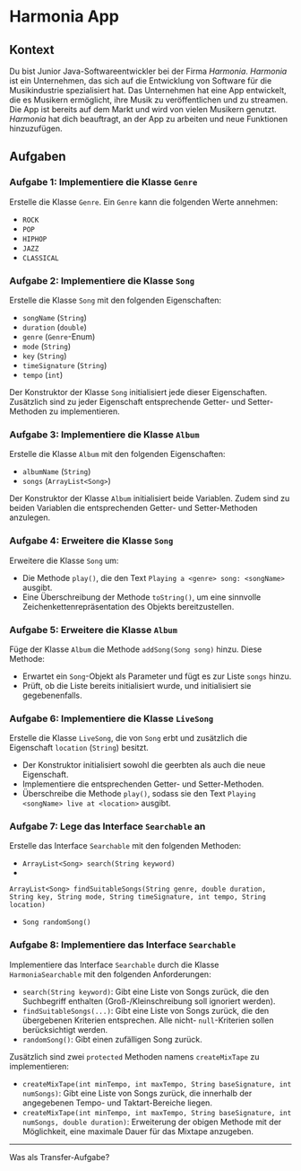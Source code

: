 # Harmonia App

## Kontext

Du bist Junior Java-Softwareentwickler bei der Firma *Harmonia*. *Harmonia* ist ein Unternehmen, das sich auf die
Entwicklung von Software für die Musikindustrie spezialisiert hat. Das Unternehmen hat eine App entwickelt, die es
Musikern ermöglicht, ihre Musik zu veröffentlichen und zu streamen. Die App ist bereits auf dem Markt und wird von
vielen Musikern genutzt. *Harmonia* hat dich beauftragt, an der App zu arbeiten und neue Funktionen hinzuzufügen.

## Aufgaben

### Aufgabe 1: Implementiere die Klasse `Genre`

Erstelle die Klasse `Genre`. Ein `Genre` kann die folgenden Werte annehmen:

- `ROCK`
- `POP`
- `HIPHOP`
- `JAZZ`
- `CLASSICAL`

### Aufgabe 2: Implementiere die Klasse `Song`

Erstelle die Klasse `Song` mit den folgenden Eigenschaften:

- `songName` (`String`)
- `duration` (`double`)
- `genre` (`Genre`-Enum)
- `mode` (`String`)
- `key` (`String`)
- `timeSignature` (`String`)
- `tempo` (`int`)

Der Konstruktor der Klasse `Song` initialisiert jede dieser Eigenschaften.
Zusätzlich sind zu jeder Eigenschaft entsprechende Getter- und Setter-Methoden zu implementieren.

### Aufgabe 3: Implementiere die Klasse `Album`

Erstelle die Klasse `Album` mit den folgenden Eigenschaften:

- `albumName` (`String`)
- `songs` (`ArrayList<Song>`)

Der Konstruktor der Klasse `Album` initialisiert beide Variablen. Zudem sind zu beiden Variablen die entsprechenden
Getter- und Setter-Methoden anzulegen.

### Aufgabe 4: Erweitere die Klasse `Song`

Erweitere die Klasse `Song` um:

- Die Methode `play()`, die den Text `Playing a <genre> song: <songName>` ausgibt.
- Eine Überschreibung der Methode `toString()`, um eine sinnvolle Zeichenkettenrepräsentation des Objekts
  bereitzustellen.

### Aufgabe 5: Erweitere die Klasse `Album`

Füge der Klasse `Album` die Methode `addSong(Song song)` hinzu. Diese Methode:

- Erwartet ein `Song`-Objekt als Parameter und fügt es zur Liste `songs` hinzu.
- Prüft, ob die Liste bereits initialisiert wurde, und initialisiert sie gegebenenfalls.

### Aufgabe 6: Implementiere die Klasse `LiveSong`

Erstelle die Klasse `LiveSong`, die von `Song` erbt und zusätzlich die Eigenschaft `location` (`String`) besitzt.

- Der Konstruktor initialisiert sowohl die geerbten als auch die neue Eigenschaft.
- Implementiere die entsprechenden Getter- und Setter-Methoden.
- Überschreibe die Methode `play()`, sodass sie den Text `Playing <songName> live at <location>` ausgibt.

### Aufgabe 7: Lege das Interface `Searchable` an

Erstelle das Interface `Searchable` mit den folgenden Methoden:

- `ArrayList<Song> search(String keyword)`
-
`ArrayList<Song> findSuitableSongs(String genre, double duration, String key, String mode, String timeSignature, int tempo, String location)`
- `Song randomSong()`

### Aufgabe 8: Implementiere das Interface `Searchable`

Implementiere das Interface `Searchable` durch die Klasse `HarmoniaSearchable` mit den folgenden Anforderungen:

- `search(String keyword)`: Gibt eine Liste von Songs zurück, die den Suchbegriff enthalten (Groß-/Kleinschreibung soll
  ignoriert werden).
- `findSuitableSongs(...)`: Gibt eine Liste von Songs zurück, die den übergebenen Kriterien entsprechen. Alle nicht-
  `null`-Kriterien sollen berücksichtigt werden.
- `randomSong()`: Gibt einen zufälligen Song zurück.

Zusätzlich sind zwei `protected` Methoden namens `createMixTape` zu implementieren:

- `createMixTape(int minTempo, int maxTempo, String baseSignature, int numSongs)`: Gibt eine Liste von Songs zurück, die
  innerhalb der angegebenen Tempo- und Taktart-Bereiche liegen.
- `createMixTape(int minTempo, int maxTempo, String baseSignature, int numSongs, double duration)`: Erweiterung der
  obigen Methode mit der Möglichkeit, eine maximale Dauer für das Mixtape anzugeben.

---
Was als Transfer-Aufgabe?